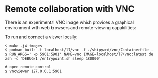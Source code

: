 # Remote collaboration with VNC

There is an experimental VNC image which provides a graphical environment with web browsers and remote-viewing capabilities:

To run and connect a viewer locally:
```
$ make -j4 images
$ podman build -t localhost/l7/vnc -f ./shipyard/vnc/Containerfile .
$ RUN_ARGS=' -p 5901:5901' NAME=vnc IMAGE=localhost/l7/vnc:latest de zsh -c 'DEBUG=1 /entrypoint.sh sleep 180000'

# open remote control
$ vncviewer 127.0.0.1:5901

```


